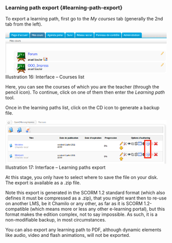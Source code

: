 ### Learning path export {#learning-path-export}

To export a learning path, first go to the _My courses_ tab (generally the 2nd tab from the left).

![](../../assets/parcourssauvegarde.png)Illustration 16: Interface – Courses list

Here, you can see the courses of which you are the teacher (through the pencil icon). To continue, click on one of them then enter the _Learning path_ tool.

Once in the learning paths list, click on the CD icon to generate a backup file.

![](../../assets/graficos32.png)Illustration 17: Interface – Learning paths export

At this stage, you only have to select where to save the file on your disk. The export is available as a .zip file.

Note this export is generated in the SCORM 1.2 standard format (which also defines it must be compressed as a .zip), that you might want then to re-use on another LMS, be it Chamilo or any other, as far as it is SCORM 1.2-compatible (which means more or less any other e-learning portal), but this format makes the edition complex, not to say impossible. As such, it is a non-modifiable backup, in most circumstances.

You can also export any learning path to PDF, although dynamic elements like audio, video and flash animations, will not be exported.